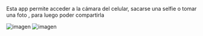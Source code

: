 Esta app  permite acceder a la cámara del celular, sacarse una selfie o tomar una foto , para luego poder compartirla



![imagen](https://github.com/user-attachments/assets/5429f38a-c1a0-4ac6-a02b-bfc12a987730)
![imagen](https://github.com/user-attachments/assets/d74857ad-9a38-4710-bd7f-cc723de7c024)

